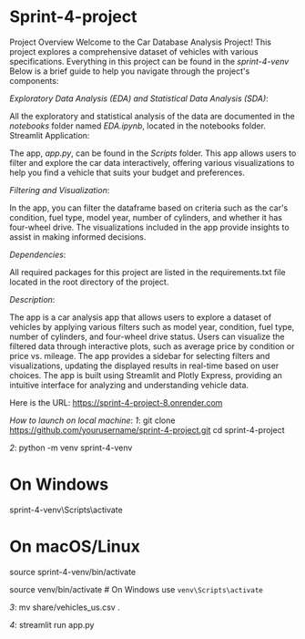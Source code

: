 # Sprint-4-project
Project Overview
Welcome to the Car Database Analysis Project! This project explores a comprehensive dataset of vehicles with various specifications. Everything in this project can be found in the *_sprint-4-venv_* Below is a brief guide to help you navigate through the project's components:

_Exploratory Data Analysis (EDA) and Statistical Data Analysis (SDA)_:

All the exploratory and statistical analysis of the data are documented in the *_notebooks_* folder named *_EDA.ipynb_*, located in the notebooks folder.
Streamlit Application:

The app, *_app.py_*, can be found in the *_Scripts_* folder. This app allows users to filter and explore the car data interactively, offering various visualizations to help you find a vehicle that suits your budget and preferences.

_Filtering and Visualization_:

In the app, you can filter the dataframe based on criteria such as the car's condition, fuel type, model year, number of cylinders, and whether it has four-wheel drive. The visualizations included in the app provide insights to assist in making informed decisions.

_Dependencies_:

All required packages for this project are listed in the requirements.txt file located in the root directory of the project.

_Description_:

The app is a car analysis app that allows users to explore a dataset of vehicles by applying various filters such as model year, condition, fuel type, number of cylinders, and four-wheel drive status. Users can visualize the filtered data through interactive plots, such as average price by condition or price vs. mileage. The app provides a sidebar for selecting filters and visualizations, updating the displayed results in real-time based on user choices. The app is built using Streamlit and Plotly Express, providing an intuitive interface for analyzing and understanding vehicle data.

Here is the URL: https://sprint-4-project-8.onrender.com 


_How to launch on local machine_:
_1_: git clone https://github.com/yourusername/sprint-4-project.git
cd sprint-4-project

_2_: python -m venv sprint-4-venv

# On Windows
sprint-4-venv\Scripts\activate

# On macOS/Linux
source sprint-4-venv/bin/activate

source venv/bin/activate  # On Windows use `venv\Scripts\activate`

_3_: mv share/vehicles_us.csv .

_4_: streamlit run app.py

